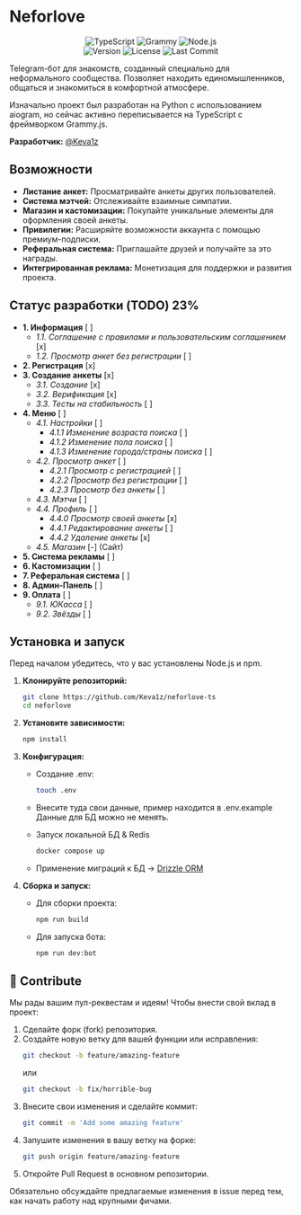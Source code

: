 # Neforlove

<p align="center">
  <img src="https://img.shields.io/badge/TypeScript-3178C6?style=for-the-badge&logo=typescript&logoColor=white" alt="TypeScript">
  <img src="https://img.shields.io/badge/grammY.js-26A5E4?style=for-the-badge&logo=telegram&logoColor=white" alt="Grammy">
  <img src="https://img.shields.io/badge/Node.js-339933?style=for-the-badge&logo=nodedotjs&logoColor=white" alt="Node.js">
  <br>
  <img src="https://img.shields.io/github/package-json/v/Keva1z/neforlove-ts?style=for-the-badge&color=purple" alt="Version">
  <img src="https://img.shields.io/badge/license-MIT-green?style=for-the-badge" alt="License">
  <img src="https://img.shields.io/github/last-commit/Keva1z/neforlove-ts?style=for-the-badge&color=blue" alt="Last Commit">
</p>

Telegram-бот для знакомств, созданный специально для неформального сообщества. Позволяет находить единомышленников, общаться и знакомиться в комфортной атмосфере.

Изначально проект был разработан на Python с использованием aiogram, но сейчас активно переписывается на TypeScript с фреймворком Grammy.js.

**Разработчик:** [@Keva1z](https://t.me/Keva1z)

## Возможности

-   **Листание анкет:** Просматривайте анкеты других пользователей.
-   **Система мэтчей:** Отслеживайте взаимные симпатии.
-   **Магазин и кастомизации:** Покупайте уникальные элементы для оформления своей анкеты.
-   **Привилегии:** Расширяйте возможности аккаунта с помощью премиум-подписки.
-   **Реферальная система:** Приглашайте друзей и получайте за это награды.
-   **Интегрированная реклама:** Монетизация для поддержки и развития проекта.

## Статус разработки (TODO) 23%

-   **1. Информация** [ ]
    -   *1.1. Соглашение с правилами и пользовательским соглашением* [x]
    -   *1.2. Просмотр анкет без регистрации* [ ]
-   **2. Регистрация** [x]
-   **3. Создание анкеты** [x]
    -   *3.1. Создание* [x]
    -   *3.2. Верификация* [x]
    -   *3.3. Тесты на стабильность* [ ]
-   **4. Меню** [ ]
    -   *4.1. Настройки* [ ]
        -   *4.1.1 Изменение возраста поиска* [ ]
        -   *4.1.2 Изменение пола поиска* [ ]
        -   *4.1.3 Изменение города/страны поиска* [ ]
    -   *4.2. Просмотр анкет* [ ]
        -   *4.2.1 Просмотр с регистрацией* [ ]
        -   *4.2.2 Просмотр без регистрации* [ ]
        -   *4.2.3 Просмотр без анкеты* [ ]
    -   *4.3. Мэтчи* [ ]
    -   *4.4. Профиль* [ ]
        -   *4.4.0 Просмотр своей анкеты* [x]
        -   *4.4.1 Редактирование анкеты* [ ]
        -   *4.4.2 Удаление анкеты* [x]
    -   *4.5. Магазин* [-] (Сайт)
-   **5. Система рекламы** [ ]
-   **6. Кастомизации** [ ]
-   **7. Реферальная система** [ ]
-   **8. Админ-Панель** [ ]
-   **9. Оплата** [ ]
    -   *9.1. ЮКасса* [ ]
    -   *9.2. Звёзды* [ ]

## Установка и запуск

Перед началом убедитесь, что у вас установлены Node.js и npm.

1.  **Клонируйте репозиторий:**
    ```bash
    git clone https://github.com/Keva1z/neforlove-ts
    cd neforlove
    ```

2.  **Установите зависимости:**
    ```bash
    npm install
    ```

3.  **Конфигурация:**
    *   Создание .env:
        ```bash
        touch .env
        ```
    *   Внесите туда свои данные, пример находится в .env.example
        Данные для БД можно не менять.

    *   Запуск локальной БД & Redis
        ```bash
        docker compose up
        ```

    *   Применение миграций к БД ->
        [Drizzle ORM](./docs/drizzle.md)

4.  **Сборка и запуск:**
    *   Для сборки проекта:
        ```bash
        npm run build
        ```
    *   Для запуска бота:
        ```bash
        npm run dev:bot
        ```

## 🤝 Contribute

Мы рады вашим пул-реквестам и идеям! Чтобы внести свой вклад в проект:

1.  Сделайте форк (fork) репозитория.
2.  Создайте новую ветку для вашей функции или исправления:
    ```bash
    git checkout -b feature/amazing-feature
    ```
    или
    ```bash
    git checkout -b fix/horrible-bug
    ```
3.  Внесите свои изменения и сделайте коммит:
    ```bash
    git commit -m 'Add some amazing feature'
    ```
4.  Запушите изменения в вашу ветку на форке:
    ```bash
    git push origin feature/amazing-feature
    ```
5.  Откройте Pull Request в основном репозитории.

Обязательно обсуждайте предлагаемые изменения в issue перед тем, как начать работу над крупными фичами.
